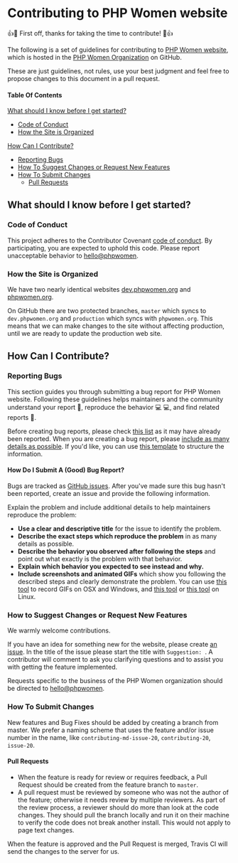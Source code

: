 # Contributing to PHP Women website

:+1::tada: First off, thanks for taking the time to contribute! :tada::+1:

The following is a set of guidelines for contributing to [PHP Women website](https://github.com/phpwomen/combell/), which is hosted in the [PHP Women Organization](https://github.com/phpwomen/) on GitHub.

These are just guidelines, not rules, use your best judgment and feel free to propose changes to this document in a pull request.

#### Table Of Contents

[What should I know before I get started?](#what-should-i-know-before-i-get-started)
  * [Code of Conduct](#code-of-conduct)
  * [How the Site is Organized](#how-the-site-is-organized)

[How Can I Contribute?](#how-can-i-contribute)
   * [Reporting Bugs](#reporting-bugs)
   * [How To Suggest Changes or Request New Features](#how-to-suggest-changes-or-request-new-features)
   * [How To Submit Changes](#how-to-submit-changes)
      * [Pull Requests](#pull-requests)

## What should I know before I get started?

### Code of Conduct

This project adheres to the Contributor Covenant [code of conduct](CODE_OF_CONDUCT.md).
By participating, you are expected to uphold this code.
Please report unacceptable behavior to [hello@phpwomen](mailto:hello@phpwomen.org).

### How the Site is Organized

We have two nearly identical websites [dev.phpwomen.org](http://dev.phpwomen.org) and [phpwomen.org](http://phpwomen.org).

On GitHub there are two protected branches, `master` which syncs to `dev.phpwomen.org` and `production` which syncs with `phpwomen.org`.  This means that we can make changes to the site without affecting production, until we are ready to update the production web site.

## How Can I Contribute?

### Reporting Bugs

This section guides you through submitting a bug report for PHP Women website. Following these guidelines helps maintainers and the community understand your report :pencil:, reproduce the behavior :computer: :computer:, and find related reports :mag_right:.

Before creating bug reports, please check [this list](https://github.com/phpwomen/combell/issues) as it may have already been reported. When you are creating a bug report, please [include as many details as possible](#how-do-i-submit-a-good-bug-report). If you'd like, you can use [this template](#template-for-submitting-bug-reports) to structure the information.

#### How Do I Submit A (Good) Bug Report?

Bugs are tracked as [GitHub issues](https://guides.github.com/features/issues/). After you've made sure this bug hasn't been reported, create an issue and provide the following information.

Explain the problem and include additional details to help maintainers reproduce the problem:

* **Use a clear and descriptive title** for the issue to identify the problem.
* **Describe the exact steps which reproduce the problem** in as many details as possible.
* **Describe the behavior you observed after following the steps** and point out what exactly is the problem with that behavior.
* **Explain which behavior you expected to see instead and why.**
* **Include screenshots and animated GIFs** which show you following the described steps and clearly demonstrate the problem.  You can use [this tool](http://www.cockos.com/licecap/) to record GIFs on OSX and Windows, and [this tool](https://github.com/colinkeenan/silentcast) or [this tool](https://github.com/GNOME/byzanz) on Linux.

### How to Suggest Changes or Request New Features

We warmly welcome contributions.

If you have an idea for something new for the website, please create [an issue](https://github.com/phpwomen/combell/issues).  In the title of the issue please start the title with `Suggestion: `.  A contributor will comment to ask you clarifying questions and to assist you with getting the feature implemented.

Requests specific to the business of the PHP Women organization should be directed to [hello@phpwomen](mailto:hello@phpwomen.org).


### How To Submit Changes

New features and Bug Fixes should be added by creating a branch from master.  We prefer a naming scheme that uses the feature and/or issue number in the name, like `contributing-md-issue-20`, `contributing-20`, `issue-20`.

#### Pull Requests

* When the feature is ready for review or requires feedback, a Pull Request should be created from the feature branch to `master`.
* A pull request must be reviewed by someone who was not the author of the feature; otherwise it needs review by multiple reviewers.  As part of the review process, a reviewer should do more than look at the code changes.  They should pull the branch locally and run it on their machine to verify the code does not break another install.  This would not apply to page text changes.

When the feature is approved and the Pull Request is merged, Travis CI will send the changes to the server for us.



